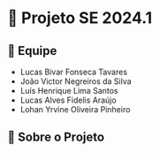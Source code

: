 # 🚀 Projeto SE 2024.1

## 👥 Equipe

- Lucas Bivar Fonseca Tavares
- João Victor Negreiros da Silva
- Luís Henrique Lima Santos
- Lucas Alves Fidelis Araújo
- Lohan Yrvine Oliveira Pinheiro

## 📝 Sobre o Projeto